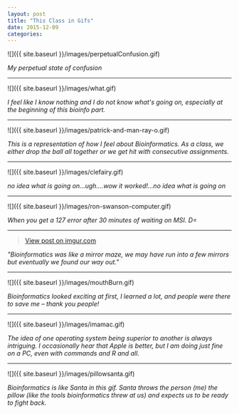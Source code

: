 ```yaml
---
layout: post
title: "This Class in Gifs"
date: 2015-12-09
categories: 
---
```



![]({{ site.baseurl }}/images/perpetualConfusion.gif)


*My perpetual state of confusion*


-------


![]({{ site.baseurl }}/images/what.gif)


*I feel like I know nothing and I do not know what's going on, especially at the beginning of this bioinfo part.*

-------


![]({{ site.baseurl }}/images/patrick-and-man-ray-o.gif)


*This is a representation of how I feel about Bioinformatics. As a class, we either drop the ball all together or we get hit with consecutive assignments.*

-------


![]({{ site.baseurl }}/images/clefairy.gif)


*no idea what is going on…ugh….wow it worked!…no idea what is going on*

-------


![]({{ site.baseurl }}/images/ron-swanson-computer.gif)


*When you get a 127 error after 30 minutes of waiting on MSI. D=*

-------

<blockquote class="imgur-embed-pub" lang="en" data-id="NWcktFE" data-context="false"><a href="//imgur.com/NWcktFE">View post on imgur.com</a></blockquote><script async src="//s.imgur.com/min/embed.js" charset="utf-8"></script>

*"Bioinformatics was like a mirror maze, we may have run into a few mirrors  but eventually we found our way out."*


-------


![]({{ site.baseurl }}/images/mouthBurn.gif)


*Bioinformatics looked exciting at first, I learned a lot, and people were there to save me – thank you people!*


-------


![]({{ site.baseurl }}/images/imamac.gif)


*The idea of one operating system being superior to another is always intriguing. I occasionally hear that Apple is better, but I am doing just fine on a PC, even with commands and R and all.*

-------



![]({{ site.baseurl }}/images/pillowsanta.gif)


*Bioinformatics is like Santa in this gif. Santa throws the person (me) the pillow (like the tools bioinformatics threw at us) and expects us to be ready to fight back.*



